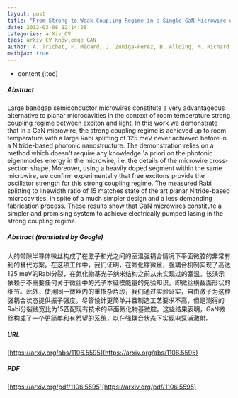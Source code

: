 ```yaml
---
layout: post
title: "From Strong to Weak Coupling Regime in a Single GaN Microwire up to Room Temperature"
date: 2012-03-08 12:14:28
categories: arXiv_CV
tags: arXiv_CV Knowledge GAN
author: A. Trichet, F. Médard, J. Zuniga-Perez, B. Alloing, M. Richard
mathjax: true
---
```


* content
{:toc}

##### Abstract
Large bandgap semiconductor microwires constitute a very advantageous alternative to planar microcavities in the context of room temperature strong coupling regime between exciton and light. In this work we demonstrate that in a GaN microwire, the strong coupling regime is achieved up to room temperature with a large Rabi splitting of 125 meV never achieved before in a Nitride-based photonic nanostructure. The demonstration relies on a method which doesn't require any knowledge \'a priori on the photonic eigenmodes energy in the microwire, i.e. the details of the microwire cross-section shape. Moreover, using a heavily doped segment within the same microwire, we confirm experimentally that free excitons provide the oscillator strength for this strong coupling regime. The measured Rabi splitting to linewidth ratio of 15 matches state of the art planar Nitride-based microcavities, in spite of a much simpler design and a less demanding fabrication process. These results show that GaN microwires constitute a simpler and promising system to achieve electrically pumped lasing in the strong coupling regime.

##### Abstract (translated by Google)
大的带隙半导体微丝构成了在激子和光之间的室温强耦合情况下平面微腔的非常有利的替代方案。在这项工作中，我们证明，在氮化镓微丝，强耦合机制实现了高达125 meV的Rabi分裂，在氮化物基光子纳米结构之前从未实现过的室温。该演示依赖于不需要任何关于微丝中的光子本征模能量的先验知识，即微丝横截面形状的细节。此外，使用同一微丝内的重掺杂片段，我们通过实验证实，自由激子为这种强耦合状态提供振子强度。尽管设计更简单并且制造工艺要求不高，但是测得的Rabi分裂线宽比为15匹配现有技术的平面氮化物基微腔。这些结果表明，GaN微丝构成了一个更简单和有希望的系统，以在强耦合状态下实现电泵浦激射。

##### URL
[https://arxiv.org/abs/1106.5595](https://arxiv.org/abs/1106.5595)

##### PDF
[https://arxiv.org/pdf/1106.5595](https://arxiv.org/pdf/1106.5595)


